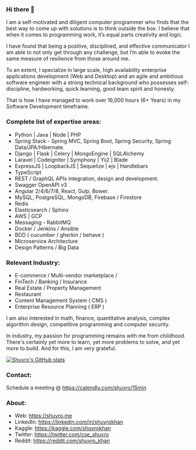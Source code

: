 ### Hi there 👋


I am a self-motivated and diligent computer programmer who finds that the best way to come up with solutions is to think outside the box. I believe that when it comes to programming work, it’s equal parts creativity and logic.

I have found that being a positive, disciplined, and effective communicator I am able to not only get through any challenge, but I’m able to evoke the same measure of resilience from those around me.

To an extent, I specialize in large scale, high availability enterprise applications development (Web and Desktop) and an agile and ambitious software engineer with a strong technical background who possesses self-discipline, hardworking, quick learning, good team spirit and honesty.

That is how I have managed to work over 16,000 hours (6+ Years) in my Software Development timeframe.

### Complete list of expertise areas:
- Python | Java | Node | PHP
- Spring Stack - Spring MVC, Spring Boot, Spring Security, Spring Data/JPA/Hibernate.
- Django | Flask | Celery | MongoEngine | SQLAlchemy
- Laravel | Codeigniter | Symphony | Yii2 | Blade
- ExpressJS | LoopbackJS | Sequelize | ejs | Handlebars
- TypeScript
- REST / GraphQL APIs integration, design and development.
- Swagger OpenAPI v3
- Angular 2/4/6/7/8, React, Gulp, Bower.
- MySQL, PostgreSQL, MongoDB, Firebase / Firestore
- Redis
- Elasticsearch / Sphinx
- AWS | GCP
- Messaging - RabbitMQ
- Docker / Jenkins / Ansible
- BDD ( cucumber / gherkin / behave )
- Microservice Architecture
- Design Patterns / Big Data

### Relevant Industry:
- E-commerce / Multi-vendor marketplace /
- FinTech / Banking / Insurance
- Real Estate / Property Management
- Restaurant
- Content Management System ( CMS )
- Enterprise Resource Planning ( ERP )

I am also interested in math, finance, quantitative analysis, complex algorithm design, competitive programming and computer security.

In industry, my passion for programming remains with me from childhood. There's certainly yet more to learn, yet more problems to solve, and yet more to build. And for this, I am very grateful.

[![Shuvro's GitHub stats](https://github-readme-stats.vercel.app/api?username=shuvro)](https://github.com/anuraghazra/github-readme-stats)

### Contact:
Schedule a meeting @ https://calendly.com/shuvro/15min

### About:
- Web: https://shuvro.me
- LinkedIn: https://linkedin.com/in/shuvrokhan
- Kaggle: https://kaggle.com/shuvrokhan
- Twitter: https://twitter.com/cse_shuvro
- Reddit: https://reddit.com/shuvro_khan
